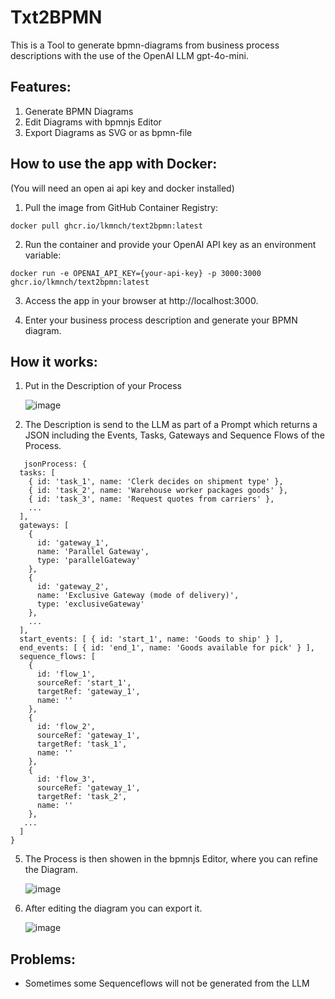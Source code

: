 # Txt2BPMN
This is a Tool to generate bpmn-diagrams from business process descriptions with the use of the OpenAI LLM gpt-4o-mini.

## Features:
1) Generate BPMN Diagrams
2) Edit Diagrams with bpmnjs Editor
3) Export Diagrams as SVG or as bpmn-file

## How to use the app with Docker:

(You will need an open ai api key and docker installed)

1. Pull the image from GitHub Container Registry:
```
docker pull ghcr.io/lkmnch/text2bpmn:latest
```
2. Run the container and provide your OpenAI API key as an environment variable:
```
docker run -e OPENAI_API_KEY={your-api-key} -p 3000:3000 ghcr.io/lkmnch/text2bpmn:latest
```
3. Access the app in your browser at http://localhost:3000.

4. Enter your business process description and generate your BPMN diagram.

## How it works:

1) Put in the Description of your Process
   
   ![image](https://github.com/user-attachments/assets/4be92db2-02f9-4412-8a6c-adc757d139b7)
   
3) The Description is send to the LLM as part of a Prompt which returns a JSON including the Events, Tasks, Gateways and Sequence Flows of the Process.
   
```
   jsonProcess: {
  tasks: [
    { id: 'task_1', name: 'Clerk decides on shipment type' },
    { id: 'task_2', name: 'Warehouse worker packages goods' },
    { id: 'task_3', name: 'Request quotes from carriers' },
    ...
  ],
  gateways: [
    {
      id: 'gateway_1',
      name: 'Parallel Gateway',
      type: 'parallelGateway'
    },
    {
      id: 'gateway_2',
      name: 'Exclusive Gateway (mode of delivery)',
      type: 'exclusiveGateway'
    },
    ...
  ],
  start_events: [ { id: 'start_1', name: 'Goods to ship' } ],
  end_events: [ { id: 'end_1', name: 'Goods available for pick' } ],
  sequence_flows: [
    {
      id: 'flow_1',
      sourceRef: 'start_1',
      targetRef: 'gateway_1',
      name: ''
    },
    {
      id: 'flow_2',
      sourceRef: 'gateway_1',
      targetRef: 'task_1',
      name: ''
    },
    {
      id: 'flow_3',
      sourceRef: 'gateway_1',
      targetRef: 'task_2',
      name: ''
    },
   ...
  ]
}
```

5) The Process is then showen in the bpmnjs Editor, where you can refine the Diagram.
   
   ![image](https://github.com/user-attachments/assets/3084cb86-88ab-4725-88a9-51afb02f7ac4)

7) After editing the diagram you can export it.
   
   ![image](https://github.com/user-attachments/assets/d6cf2ff2-6387-4838-8883-27bd6fb10abf)


## Problems:
- Sometimes some Sequenceflows will not be generated from the LLM
